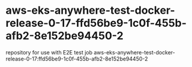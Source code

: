 # aws-eks-anywhere-test-docker-release-0-17-ffd56be9-1c0f-455b-afb2-8e152be94450-2
repository for use with E2E test job aws-eks-anywhere-test-docker-release-0-17:ffd56be9-1c0f-455b-afb2-8e152be94450-2
